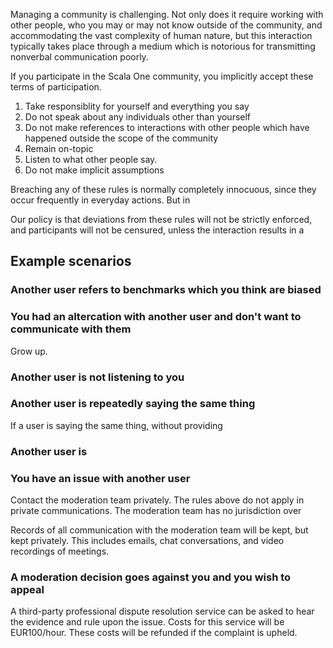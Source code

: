 Managing a community is challenging. Not only does it require working with
other people, who you may or may not know outside of the community, and
accommodating the vast complexity of human nature, but this interaction
typically takes place through a medium which is notorious for transmitting
nonverbal communication poorly.

If you participate in the Scala One community, you implicitly accept these
terms of participation.

1. Take responsiblity for yourself and everything you say
2. Do not speak about any individuals other than yourself
3. Do not make references to interactions with other people which have happened outside the scope of the community
3. Remain on-topic
4. Listen to what other people say.
5. Do not make implicit assumptions

Breaching any of these rules is normally completely innocuous, since they occur frequently in everyday actions. But in 

Our policy is that deviations from these rules will not be strictly enforced, and participants will not be censured, unless the interaction results in a

## Example scenarios

### Another user refers to benchmarks which you think are biased

### You had an altercation with another user and don't want to communicate with them

Grow up.

### Another user is not listening to you

### Another user is repeatedly saying the same thing

If a user is saying the same thing, without providing 

### Another user is

### You have an issue with another user

Contact the moderation team privately. The rules above do not apply in private communications. The moderation team has no jurisdiction over 

Records of all communication with the moderation team will be kept, but kept privately. This includes emails, chat conversations, and video recordings of meetings.

### A moderation decision goes against you and you wish to appeal

A third-party professional dispute resolution service can be asked to hear the
evidence and rule upon the issue. Costs for this service will be EUR100/hour.
These costs will be refunded if the complaint is upheld.

